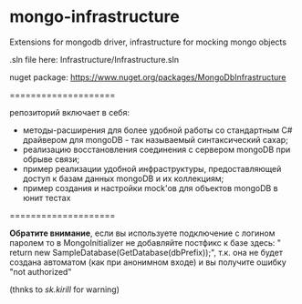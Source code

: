 mongo-infrastructure
====================

Extensions for mongodb driver, infrastructure for mocking mongo objects

.sln file here: Infrastructure/Infrastructure.sln

nuget package: https://www.nuget.org/packages/MongoDbInfrastructure

====================

репозиторий включает в себя: 
- методы-расширения для более удобной работы со стандартным C# драйвером для mongoDB - так называемый синтаксический сахар;
- реализацию восстановления соединения с сервером mongoDB при обрыве связи;
- пример реализации удобной инфраструктуры, предоставляющей доступ к базам данных mongoDB и их коллекциям;
- пример создания и настройки mock'ов для объектов mongoDB в юнит тестах

====================

**Обратите внимание**, если вы используете подключение с логином паролем то в MongoInitializer не добавляйте постфикс к базе здесь: " return new SampleDatabase(GetDatabase(dbPrefix));", т.к. она не будет создана автоматом (как при анонимном входе) и вы получите ошибку "not authorized" 

(thnks to *sk.kirill* for warning)
